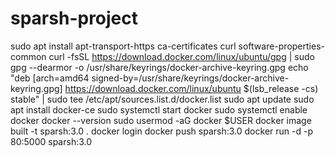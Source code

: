 # sparsh-project

sudo apt install apt-transport-https ca-certificates curl software-properties-common
curl -fsSL https://download.docker.com/linux/ubuntu/gpg | sudo gpg --dearmor -o /usr/share/keyrings/docker-archive-keyring.gpg
echo "deb [arch=amd64 signed-by=/usr/share/keyrings/docker-archive-keyring.gpg] https://download.docker.com/linux/ubuntu $(lsb_release -cs) stable" | sudo tee /etc/apt/sources.list.d/docker.list
sudo apt update
sudo apt install docker-ce
sudo systemctl start docker
sudo systemctl enable docker
docker --version
sudo usermod -aG docker $USER
docker image built -t sparsh:3.0 .
docker login
docker push sparsh:3.0
docker run -d -p 80:5000 sparsh:3.0
